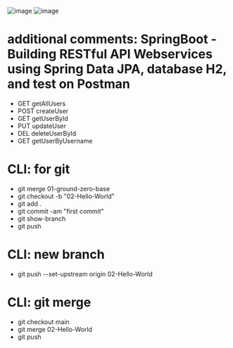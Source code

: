 ![image](https://user-images.githubusercontent.com/109632850/196317963-27cc625f-ed9c-4169-845c-d775e4d3ce8e.png)
![image](https://user-images.githubusercontent.com/109632850/196353696-a82783e2-f495-4031-a63c-64afa6faeb76.png)


# additional comments: SpringBoot - Building RESTful API Webservices using Spring Data JPA, database H2, and test on Postman
- GET getAllUsers
- POST createUser
- GET getUserById
- PUT updateUser
- DEL deleteUserById
- GET getUserByUsername


# CLI: for git
- git merge 01-ground-zero-base
- git checkout -b "02-Hello-World"
- git add .
- git commit -am "first commit"
- git show-branch
- git push
# CLI: new branch
- git push --set-upstream origin 02-Hello-World

# CLI: git merge
- git checkout main
- git merge 02-Hello-World
- git push
